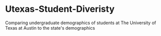 # Utexas-Student-Diveristy
Comparing undergraduate demographics of students at The University of Texas at Austin to the state's demographics
